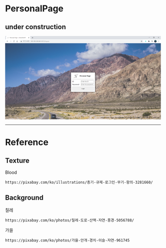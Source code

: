 # PersonalPage  
under construction  
---  

<img src="preview/login.png?raw=true">   

---
# Reference  
## Texture  
Blood
```
https://pixabay.com/ko/illustrations/총기-규제-로그인-무기-항의-3281660/
```
## Background  
칠레
```
https://pixabay.com/ko/photos/칠레-도로-산맥-자연-풍경-5056788/
```
가을
```
https://pixabay.com/ko/photos/가을-안개-경치-이슬-자연-961745
```
